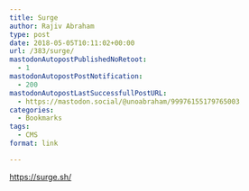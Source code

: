 ```yaml
---
title: Surge
author: Rajiv Abraham
type: post
date: 2018-05-05T10:11:02+00:00
url: /383/surge/
mastodonAutopostPublishedNoRetoot:
  - 1
mastodonAutopostPostNotification:
  - 200
mastodonAutopostLastSuccessfullPostURL:
  - https://mastodon.social/@unoabraham/99976155179765003
categories:
  - Bookmarks
tags:
  - CMS
format: link

---
```

<https://surge.sh/>